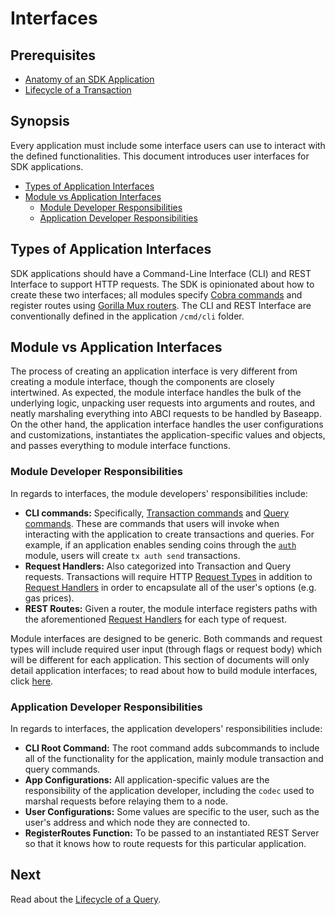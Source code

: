 # Interfaces

## Prerequisites

* [Anatomy of an SDK Application](../basics/app-anatomy.md)
* [Lifecycle of a Transaction](../basics/tx-lifecycle.md)


## Synopsis

Every application must include some interface users can use to interact with the defined functionalities. This document introduces user interfaces for SDK applications.

- [Types of Application Interfaces](#types-of-application-interfaces)
- [Module vs Application Interfaces](#module-vs-application-interfaces)
  + [Module Developer Responsibilities](#module-developer-responsibilities)
  + [Application Developer Responsibilities](#application-developer-responsibilities)


## Types of Application Interfaces

SDK applications should have a Command-Line Interface (CLI) and REST Interface to support HTTP requests. The SDK is opinionated about how to create these two interfaces; all modules specify [Cobra commands](https://github.com/spf13/cobra) and register routes using [Gorilla Mux routers](https://github.com/gorilla/mux). The CLI and REST Interface are conventionally defined in the application `/cmd/cli` folder.


## Module vs Application Interfaces

The process of creating an application interface is very different from creating a module interface, though the components are closely intertwined. As expected, the module interface handles the bulk of the underlying logic, unpacking user requests into arguments and routes, and neatly marshaling everything into ABCI requests to be handled by Baseapp. On the other hand, the application interface handles the user configurations and customizations, instantiates the application-specific values and objects, and passes everything to module interface functions.

### Module Developer Responsibilities

In regards to interfaces, the module developers' responsibilities include:

* **CLI commands:** Specifically, [Transaction commands](../building-modules/interfaces.md#transaction-commands) and [Query commands](../building-modules/interfaces.md#query-commands). These are commands that users will invoke when interacting with the application to create transactions and queries. For example, if an application enables sending coins through the [`auth`](https://github.com/cosmos/cosmos-sdk/tree/67f6b021180c7ef0bcf25b6597a629aca27766b8/docs/spec/auth) module, users will create `tx auth send` transactions.
* **Request Handlers:** Also categorized into Transaction and Query requests. Transactions will require HTTP [Request Types](../building-modules/interfaces.md#request-types) in addition to [Request Handlers](../building-modules/interfaces.md#request-handlers) in order to encapsulate all of the user's options (e.g. gas prices).
* **REST Routes:** Given a router, the module interface registers paths with the aforementioned [Request Handlers](../building-modules/interfaces.md#request-handlers) for each type of request.

Module interfaces are designed to be generic. Both commands and request types will include required user input (through flags or request body) which will be different for each application. This section of documents will only detail application interfaces; to read about how to build module interfaces, click [here](../building-modules/interfaces.md).

### Application Developer Responsibilities

In regards to interfaces, the application developers' responsibilities include:

* **CLI Root Command:** The root command adds subcommands to include all of the functionality for the application, mainly module transaction and query commands.
* **App Configurations:** All application-specific values are the responsibility of the application developer, including the `codec` used to marshal requests before relaying them to a node.
* **User Configurations:** Some values are specific to the user, such as the user's address and which node they are connected to. 
* **RegisterRoutes Function:** To be passed to an instantiated REST Server so that it knows how to route requests for this particular application.


## Next

Read about the [Lifecycle of a Query](./query-lifecycle.md).
